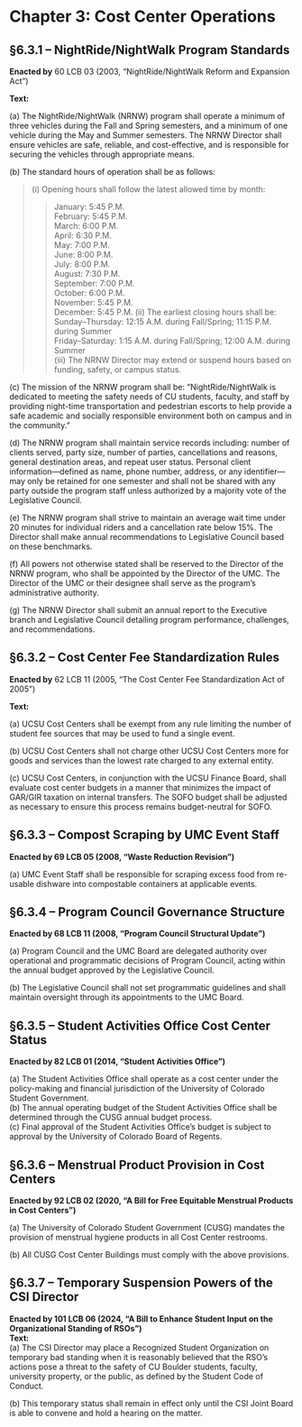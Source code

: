 # Chapter 3: Cost Center Operations
## §6.3.1 – NightRide/NightWalk Program Standards

**Enacted by** 60 LCB 03 (2003, “NightRide/NightWalk Reform and Expansion Act”)

**Text:**

(a) The NightRide/NightWalk (NRNW) program shall operate a minimum of three vehicles during the Fall and Spring semesters, and a minimum of one vehicle during the May and Summer semesters. The NRNW Director shall ensure vehicles are safe, reliable, and cost-effective, and is responsible for securing the vehicles through appropriate means.

(b) The standard hours of operation shall be as follows:
> (i) Opening hours shall follow the latest allowed time by month:
> > January: 5:45 P.M.  
> > February: 5:45 P.M.  
> > March: 6:00 P.M.  
> > April: 6:30 P.M.  
> > May: 7:00 P.M.  
> > June: 8:00 P.M.  
> > July: 8:00 P.M.  
> > August: 7:30 P.M.  
> > September: 7:00 P.M.  
> > October: 6:00 P.M.  
> > November: 5:45 P.M.  
> > December: 5:45 P.M.
> (ii) The earliest closing hours shall be:
> > Sunday–Thursday: 12:15 A.M. during Fall/Spring; 11:15 P.M. during Summer  
> > Friday–Saturday: 1:15 A.M. during Fall/Spring; 12:00 A.M. during Summer  
> (iii) The NRNW Director may extend or suspend hours based on funding, safety, or campus status.

(c) The mission of the NRNW program shall be: “NightRide/NightWalk is dedicated to meeting the safety needs of CU students, faculty, and staff by providing night-time transportation and pedestrian escorts to help provide a safe academic and socially responsible environment both on campus and in the community.”

(d) The NRNW program shall maintain service records including: number of clients served, party size, number of parties, cancellations and reasons, general destination areas, and repeat user status. Personal client information—defined as name, phone number, address, or any identifier—may only be retained for one semester and shall not be shared with any party outside the program staff unless authorized by a majority vote of the Legislative Council.

(e) The NRNW program shall strive to maintain an average wait time under 20 minutes for individual riders and a cancellation rate below 15%. The Director shall make annual recommendations to Legislative Council based on these benchmarks.

(f) All powers not otherwise stated shall be reserved to the Director of the NRNW program, who shall be appointed by the Director of the UMC. The Director of the UMC or their designee shall serve as the program’s administrative authority.

(g) The NRNW Director shall submit an annual report to the Executive branch and Legislative Council detailing program performance, challenges, and recommendations.


## §6.3.2 – Cost Center Fee Standardization Rules

**Enacted by** 62 LCB 11 (2005, “The Cost Center Fee Standardization Act of 2005”)

**Text:**

(a) UCSU Cost Centers shall be exempt from any rule limiting the number of student fee sources that may be used to fund a single event.

(b) UCSU Cost Centers shall not charge other UCSU Cost Centers more for goods and services than the lowest rate charged to any external entity.

(c) UCSU Cost Centers, in conjunction with the UCSU Finance Board, shall evaluate cost center budgets in a manner that minimizes the impact of GAR/GIR taxation on internal transfers. The SOFO budget shall be adjusted as necessary to ensure this process remains budget-neutral for SOFO.


## §6.3.3 – Compost Scraping by UMC Event Staff  
**Enacted by 69 LCB 05 (2008, “Waste Reduction Revision”)**

(a) UMC Event Staff shall be responsible for scraping excess food from re-usable dishware into compostable containers at applicable events.


## §6.3.4 – Program Council Governance Structure  
**Enacted by 68 LCB 11 (2008, “Program Council Structural Update”)**

(a) Program Council and the UMC Board are delegated authority over operational and programmatic decisions of Program Council, acting within the annual budget approved by the Legislative Council.

(b) The Legislative Council shall not set programmatic guidelines and shall maintain oversight through its appointments to the UMC Board.


## §6.3.5 – Student Activities Office Cost Center Status  
**Enacted by 82 LCB 01 (2014, “Student Activities Office”)**

(a) The Student Activities Office shall operate as a cost center under the policy-making and financial jurisdiction of the University of Colorado Student Government.  
(b) The annual operating budget of the Student Activities Office shall be determined through the CUSG annual budget process.  
(c) Final approval of the Student Activities Office’s budget is subject to approval by the University of Colorado Board of Regents.


## §6.3.6 – Menstrual Product Provision in Cost Centers  
**Enacted by 92 LCB 02 (2020, “A Bill for Free Equitable Menstrual Products in Cost Centers”)**

(a) The University of Colorado Student Government (CUSG) mandates the provision of menstrual hygiene products in all Cost Center restrooms.  

(b) All CUSG Cost Center Buildings must comply with the above provisions.

## §6.3.7 – Temporary Suspension Powers of the CSI Director  
**Enacted by 101 LCB 06 (2024, “A Bill to Enhance Student Input on the Organizational Standing of RSOs”)**  
**Text:**  
(a) The CSI Director may place a Recognized Student Organization on temporary bad standing when it is reasonably believed that the RSO’s actions pose a threat to the safety of CU Boulder students, faculty, university property, or the public, as defined by the Student Code of Conduct.

(b) This temporary status shall remain in effect only until the CSI Joint Board is able to convene and hold a hearing on the matter.
